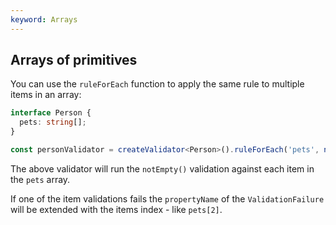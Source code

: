 ```yaml
---
keyword: Arrays
---
```


## Arrays of primitives

You can use the `ruleForEach` function to apply the same rule to multiple items in an array:

```typescript
interface Person {
  pets: string[];
}

const personValidator = createValidator<Person>().ruleForEach('pets', notEmpty());
```

The above validator will run the `notEmpty()` validation against each item in the `pets` array.

If one of the item validations fails the `propertyName` of the `ValidationFailure` will be extended with the items index - like `pets[2]`.
